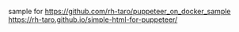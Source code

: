 sample for https://github.com/rh-taro/puppeteer_on_docker_sample
https://rh-taro.github.io/simple-html-for-puppeteer/
